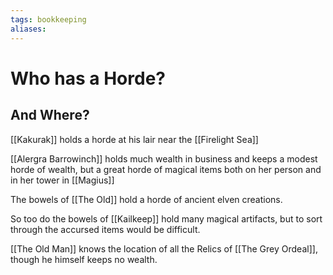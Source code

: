 ```yaml
---
tags: bookkeeping
aliases:
---
```


# Who has a Horde?
## And Where?

[[Kakurak]] holds a horde at his lair near the [[Firelight Sea]]

[[Alergra Barrowinch]] holds much wealth in business and keeps a modest horde of wealth, but a great horde of magical items both on her person and in her tower in [[Magius]]

The bowels of [[The Old]] hold a horde of ancient elven creations.

So too do the bowels of [[Kailkeep]] hold many magical artifacts, but to sort through the accursed items would be difficult.

[[The Old Man]] knows the location of all the Relics of [[The Grey Ordeal]], though he himself keeps no wealth.

